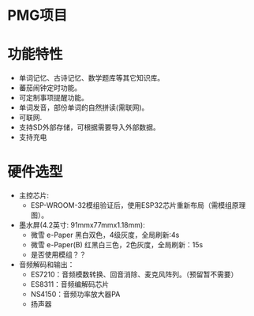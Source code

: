 # PMG项目

# 功能特性

- 单词记忆、古诗记忆、数学题库等其它知识库。
- 蕃茄闹钟定时功能。
- 可定制事项提醒功能。
- 单词发音，部份单词的自然拼读(需联网)。
- 可联网.
- 支持SD外部存储，可根据需要导入外部数据。
- 支持充电

# 硬件选型

- 主控芯片:
    - ESP-WROOM-32模组验证后，使用ESP32芯片重新布局（需模组原理图）。
- 墨水屏(4.2英寸: 91mmx77mmx1.18mm):
    - 微雪 e-Paper 黑白双色，4级灰度，全局刷新:4s
    - 微雪 e-Paper(B) 红黑白三色，2色灰度，全局刷新：15s
    - 是否使用模组？？
- 音频解码和输出：
    - ES7210：音频模数转换、回音消除、麦克风阵列。（预留暂不需要）
    - ES8311：音频编解码芯片
    - NS4150：音频功率放大器PA
    - 扬声器













